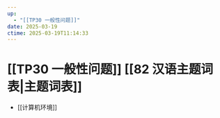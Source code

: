 ```yaml
---
up:
  - "[[TP30 一般性问题]]"
date: 2025-03-19
ctime: 2025-03-19T11:14:33
---
```


# [[TP30 一般性问题]] [[82 汉语主题词表|主题词表]]

- [[计算机环境]]
